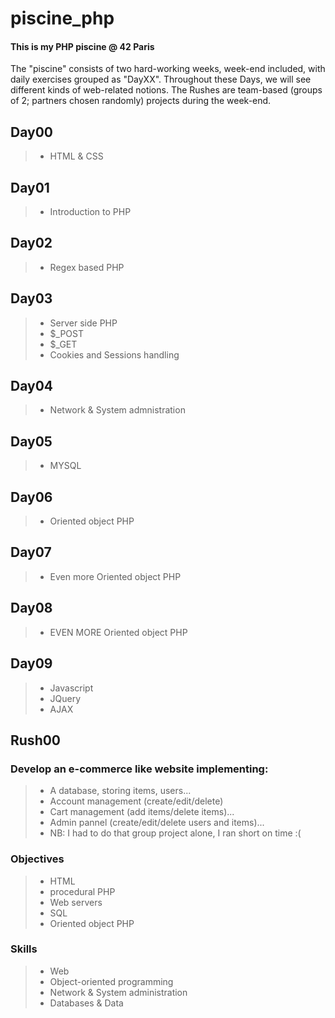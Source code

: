 # piscine_php
#### This is my PHP piscine @ 42 Paris
The "piscine" consists of two hard-working weeks, week-end included, with daily exercises grouped as "DayXX".
Throughout these Days, we will see different kinds of web-related notions.
The Rushes are team-based (groups of 2; partners chosen randomly) projects during the week-end.

## Day00
> - HTML & CSS

## Day01
> - Introduction to PHP

## Day02
> - Regex based PHP

## Day03
> - Server side PHP
> - $_POST
> - $_GET
> - Cookies and Sessions handling

## Day04
> - Network & System admnistration

## Day05
> - MYSQL

## Day06
> - Oriented object PHP

## Day07
> - Even more Oriented object PHP

## Day08
> - EVEN MORE Oriented object PHP

## Day09
> - Javascript
> - JQuery
> - AJAX

## Rush00
### Develop an e-commerce like website implementing:
> - A database, storing items, users...
> - Account management (create/edit/delete)
> - Cart management (add items/delete items)...
> - Admin pannel (create/edit/delete users and items)...
> - NB: I had to do that group project alone, I ran short on time :(

### Objectives
> - HTML
> - procedural PHP
> - Web servers
> - SQL
> - Oriented object PHP

### Skills
> - Web
> - Object-oriented programming
> - Network & System administration
> - Databases & Data

